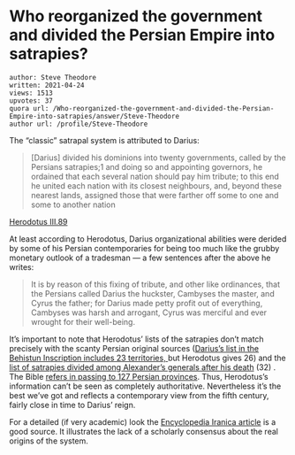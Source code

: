 # Who reorganized the government and divided the Persian Empire into satrapies?

	author: Steve Theodore
	written: 2021-04-24
	views: 1513
	upvotes: 37
	quora url: /Who-reorganized-the-government-and-divided-the-Persian-Empire-into-satrapies/answer/Steve-Theodore
	author url: /profile/Steve-Theodore


The “classic” satrapal system is attributed to Darius:

> [Darius] divided his dominions into twenty governments, called by the Persians satrapies;​1 and doing so and appointing governors, he ordained that each several nation should pay him tribute; to this end he united each nation with its closest neighbours, and, beyond these nearest lands, assigned those that were farther off some to one and some to another nation

[Herodotus III.89](https://penelope.uchicago.edu/Thayer/E/Roman/Texts/Herodotus/3D*.html#89)

At least according to Herodotus, Darius organizational abilities were derided by some of his Persian contemporaries for being too much like the grubby monetary outlook of a tradesman — a few sentences after the above he writes:

> It is by reason of this fixing of tribute, and other like ordinances, that the Persians called Darius the huckster, Cambyses the master, and Cyrus the father; for Darius made petty profit out of everything, Cambyses was harsh and arrogant, Cyrus was merciful and ever wrought for their well-being.

It’s important to note that Herodotus’ lists of the satrapies don’t match precisely with the scanty Persian original sources ([Darius’s list in the Behistun Inscription includes 23 territories, ](https://www.livius.org/sources/content/behistun-persian-text/behistun-t-02/)but Herodotus gives 26) and the[ list of satrapies divided among Alexander’s generals after his death](https://en.wikipedia.org/wiki/Partition_of_Triparadisus#:~:text=The%20Partition%20of%20Triparadisus%20was,of%20Alexander's%20empire%20among%20themselves.) (32) . The Bible [refers in passing to 127 Persian provinces](https://www.biblesociety.org.uk/explore-the-bible/read/eng/KJV/Esth/1/1/). Thus, Herodotus’s information can’t be seen as completely authoritative. Nevertheless it’s the best we’ve got and reflects a contemporary view from the fifth century, fairly close in time to Darius’ reign.

For a detailed (if very academic) look the [Encyclopedia Iranica article](https://iranicaonline.org/articles/achaemenid-satrapies) is a good source. It illustrates the lack of a scholarly consensus about the real origins of the system.

